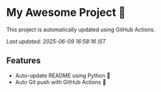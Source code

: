 # My Awesome Project 🚀

This project is automatically updated using GitHub Actions.

_Last updated: 2025-06-09 16:58:16 IST_

## Features
- Auto-update README using Python 🐍
- Auto Git push with GitHub Actions 🤖
